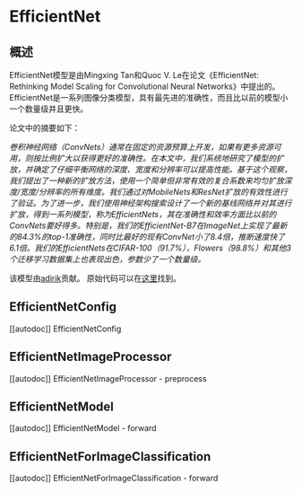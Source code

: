 <!--版权所有2023年HuggingFace团队。

根据Apache许可证，第2版（“许可证”），除非遵守许可证，否则不能使用此文件。
你可以在以下网址获得许可证副本

http://www.apache.org/licenses/LICENSE-2.0

除非适用法律或书面同意，否则根据许可证分发的软件将按照“原样”方式分发，没有任何形式的明示或暗示担保。
请注意，此文件采用Markdown格式，但包含了我们的文档构建器的特定语法（类似于MDX），这可能在你的Markdown查看器中无法正确呈现。

-->

# EfficientNet

## 概述

EfficientNet模型是由Mingxing Tan和Quoc V. Le在论文《EfficientNet: Rethinking Model Scaling for Convolutional Neural Networks》中提出的。EfficientNet是一系列图像分类模型，具有最先进的准确性，而且比以前的模型小一个数量级并且更快。

论文中的摘要如下：

*卷积神经网络（ConvNets）通常在固定的资源预算上开发，如果有更多资源可用，则按比例扩大以获得更好的准确性。在本文中，我们系统地研究了模型的扩放，并确定了仔细平衡网络的深度、宽度和分辨率可以提高性能。基于这个观察，我们提出了一种新的扩放方法，使用一个简单但非常有效的复合系数来均匀扩放深度/宽度/分辨率的所有维度。我们通过对MobileNets和ResNet扩放的有效性进行了验证。为了进一步，我们使用神经架构搜索设计了一个新的基线网络并对其进行扩放，得到一系列模型，称为EfficientNets，其在准确性和效率方面比以前的ConvNets要好得多。特别是，我们的EfficientNet-B7在ImageNet上实现了最新的84.3%的top-1准确性，同时比最好的现有ConvNet小了8.4倍，推断速度快了6.1倍。我们的EfficientNets在CIFAR-100（91.7%），Flowers（98.8%）和其他3个迁移学习数据集上也表现出色，参数少了一个数量级。*

该模型由[adirik](https://huggingface.co/adirik)贡献。
原始代码可以在[这里](https://github.com/tensorflow/tpu/tree/master/models/official/efficientnet)找到。

## EfficientNetConfig

[[autodoc]] EfficientNetConfig

## EfficientNetImageProcessor

[[autodoc]] EfficientNetImageProcessor
    - preprocess

## EfficientNetModel

[[autodoc]] EfficientNetModel
    - forward

## EfficientNetForImageClassification

[[autodoc]] EfficientNetForImageClassification
    - forward
